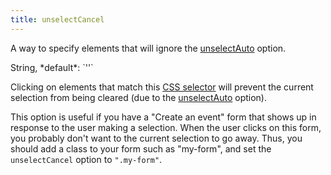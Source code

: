 ```yaml
---
title: unselectCancel
---
```


A way to specify elements that will ignore the [unselectAuto](unselectAuto) option.

<div class='spec' markdown='1'>
String, *default*: `''`
</div>

Clicking on elements that match this [CSS selector](https://developer.mozilla.org/en-US/docs/Web/CSS/CSS_Selectors) will prevent the current selection from being cleared (due to the [unselectAuto](unselectAuto) option).

This option is useful if you have a "Create an event" form that shows up in response to the user making a selection. When the user clicks on this form, you probably don't want to the current selection to go away. Thus, you should add a class to your form such as "my-form", and set the `unselectCancel` option to `".my-form"`.
